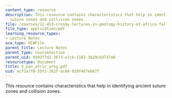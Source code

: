 ```yaml
---
content_type: resource
description: This resource contains characteristics that help in identifying ancient
  suture zones and collision zones.
file: /courses/12-453-crosby-lectures-in-geology-history-of-africa-fall-2005/acf3a7f055f1302fac84929f467eb67f_5_pan_afric_orog.pdf
file_type: application/pdf
learning_resource_types:
- Lecture Notes
ocw_type: OCWFile
parent_title: Lecture Notes
parent_type: CourseSection
parent_uid: 920377d2-3673-e7cb-1182-3b29cb3737a8
resourcetype: Document
title: 5_pan_afric_orog.pdf
uid: acf3a7f0-55f1-302f-ac84-929f467eb67f
---
```

This resource contains characteristics that help in identifying ancient suture zones and collision zones.

